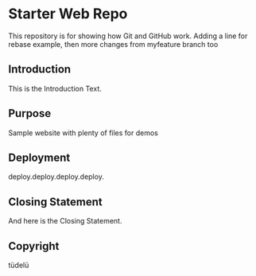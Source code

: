 # Starter Web Repo

This repository is for showing how Git and GitHub work.
Adding a line for rebase example, then more changes from myfeature branch too

## Introduction

This is the Introduction Text.

## Purpose

Sample website with plenty of files for demos

## Deployment

deploy.deploy.deploy.deploy.

## Closing Statement

And here is the Closing Statement.

## Copyright
tüdelü